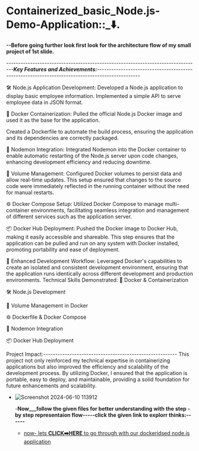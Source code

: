 # Containerized_basic_Node.js-Demo-Application::_⬇️.


**--Before going further look first look for the architecture flow of my small project of 1st slide.**


---------------------------------------------------------------------------------***Key Features and Achievements:***------------------------------------------------------------------------------------------------

🛠️ Node.js Application Development:
Developed a Node.js application to display basic employee information.
Implemented a simple API to serve employee data in JSON format.

🐳 Docker Containerization:
Pulled the official Node.js Docker image and used it as the base for the application.

Created a Dockerfile to automate the build process, ensuring the application and its dependencies are correctly packaged.

🔄 Nodemon Integration:
Integrated Nodemon into the Docker container to enable automatic restarting of the Node.js server upon code changes, enhancing development efficiency and reducing downtime.

💾 Volume Management:
Configured Docker volumes to persist data and allow real-time updates. This setup ensured that changes to the source code were immediately reflected in the running container without the need for manual restarts.

⚙️ Docker Compose Setup:
Utilized Docker Compose to manage multi-container environments, facilitating seamless integration and management of different services such as the application server.

📦 Docker Hub Deployment:
Pushed the Docker image to Docker Hub, making it easily accessible and shareable. This step ensures that the application can be pulled and run on any system with Docker installed, promoting portability and ease of deployment.

🔧 Enhanced Development Workflow:
Leveraged Docker's capabilities to create an isolated and consistent development environment, ensuring that the application runs identically across different development and production environments.
Technical Skills Demonstrated:
🐳 Docker & Containerization

🛠️ Node.js Development

💾 Volume Management in Docker

⚙️ Dockerfile & Docker Compose

🔄 Nodemon Integration

📦 Docker Hub Deployment


Project Impact:--------------------------------------------------------
This project not only reinforced my technical expertise in containerizing applications but also improved the efficiency and scalability of the development process. By utilizing Docker, I ensured that the application is portable, easy to deploy, and maintainable, providing a solid foundation for future enhancements and scalability.

  - ![Screenshot 2024-06-10 113912](https://github.com/cipherhubhh/prb/assets/169588964/a5024e22-37bf-4a5a-ac05-52fc831139b1)

    
    -**Now___follow the given files for better understanding with the step -by step 
        representaion flow-----click the given link to explorr thinks:------**

      -  [now- lets **CLICK➡️HERE** to go through with our dockeridsed node.js application ]()


  


